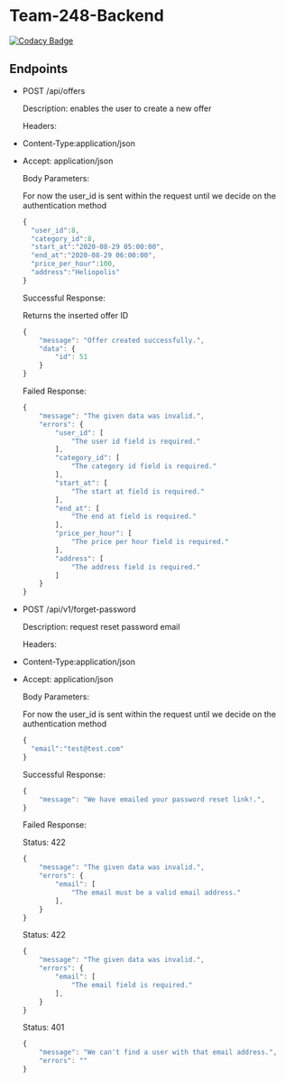 # Team-248-Backend

[![Codacy Badge](https://api.codacy.com/project/badge/Grade/ed53b2672d664cccb71fda0eb2a537f2)](https://app.codacy.com/gh/BuildForSDGCohort2/Team-248-Backend?utm_source=github.com&utm_medium=referral&utm_content=BuildForSDGCohort2/Team-248-Backend&utm_campaign=Badge_Grade_Settings)

## Endpoints

-   POST /api/offers

    Description: enables the user to create a new offer

    Headers:

-   Content-Type:application/json

-   Accept: application/json

    Body Parameters:

    For now the user_id is sent within the request until we decide on the authentication method

    ```javascript
    {
      "user_id":8,
      "category_id":8,
      "start_at":"2020-08-29 05:00:00",
      "end_at":"2020-08-29 06:00:00",
      "price_per_hour":100,
      "address":"Heliopolis"
    }
    ```

    Successful Response:

    Returns the inserted offer ID

    ```javascript
    {
        "message": "Offer created successfully.",
        "data": {
            "id": 51
        }
    }
    ```

    Failed Response:

    ```javascript
    {
        "message": "The given data was invalid.",
        "errors": {
            "user_id": [
                "The user id field is required."
            ],
            "category_id": [
                "The category id field is required."
            ],
            "start_at": [
                "The start at field is required."
            ],
            "end_at": [
                "The end at field is required."
            ],
            "price_per_hour": [
                "The price per hour field is required."
            ],
            "address": [
                "The address field is required."
            ]
        }
    }
    ```
-   POST /api/v1/forget-password

    Description: request reset password email

    Headers:

-   Content-Type:application/json

-   Accept: application/json

    Body Parameters:

    For now the user_id is sent within the request until we decide on the authentication method

    ```javascript
    {
      "email":"test@test.com"
    }
    ```
    Successful Response:

    ```javascript
    {
        "message": "We have emailed your password reset link!.",
    }
    ```

    Failed Response:

    Status: 422
    ```javascript
    {
        "message": "The given data was invalid.",
        "errors": {
            "email": [
                "The email must be a valid email address."
            ],
        }
    }
    ```
    Status: 422
    ```javascript
    {
        "message": "The given data was invalid.",
        "errors": {
            "email": [
                "The email field is required."
            ],
        }
    }
    ```
    Status: 401
    ```javascript
    {
        "message": "We can't find a user with that email address.",
        "errors": ""
    }
    ```
